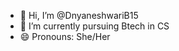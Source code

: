 - 👋 Hi, I’m @DnyaneshwariB15
- 🌱 I’m currently pursuing Btech in CS
- 😄 Pronouns: She/Her


<!---
DnyaneshwariB15/DnyaneshwariB15 is a ✨ special ✨ repository because its `README.md` (this file) appears on your GitHub profile.
You can click the Preview link to take a look at your changes.
--->
